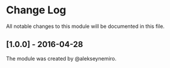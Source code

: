 # Change Log

All notable changes to this module will be documented in this file.

## [1.0.0] - 2016-04-28
The module was created by @alekseynemiro.
